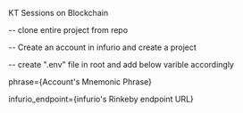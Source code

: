 KT Sessions on Blockchain

-- clone entire project from repo

-- Create an account in infurio and create a project

-- create ".env" file in root and add below varible accordingly

phrase={Account's Mnemonic Phrase}

infurio_endpoint={infurio's Rinkeby endpoint URL}
